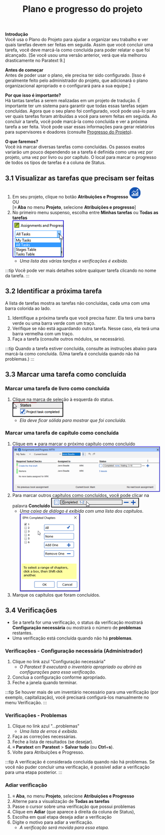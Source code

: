 ﻿---
title: 3. Plano e progresso do projeto
---

**Introdução**  
Você usa o Plano do Projeto para ajudar a organizar seu trabalho e ver quais tarefas devem ser feitas em seguida. Assim que você concluir uma tarefa, você deve marcá-la como concluída para poder relatar o que foi alcançado. [Se você usou uma versão anterior, verá que ela melhorou drasticamente no Paratext 9.]

**Antes de começar**  
Antes de poder usar o plano, ele precisa ter sido configurado. [Isso é geralmente feito pelo administrador do projeto, que adicionará o plano organizacional apropriado e o configurará para a sua equipe.]

**Por que isso é importante?**  
Há tantas tarefas a serem realizadas em um projeto de tradução. É importante ter um sistema para garantir que todas essas tarefas sejam concluídas. Agora que o seu plano foi configurado, você pode usá-lo para ver quais tarefas foram atribuídas a você para serem feitas em seguida. Ao concluir a tarefa, você pode marcá-la como concluída e ver a próxima tarefa a ser feita. Você pode usar essas informações para gerar relatórios para supervisores e doadores (consulte [Progresso do Projeto](6.PP2.md)).

**O que faremos?**  
Você irá marcar diversas tarefas como concluídas. Os passos exatos variarão um pouco dependendo se a tarefa é definida como uma vez por projeto, uma vez por livro ou por capítulo. O local para marcar o progresso de todos os tipos de tarefas é a coluna de Status.

## 3.1 Visualizar as tarefas que precisam ser feitas

1. Em seu projeto, clique no botão **Atribuições e Progresso** ![](../media/03751d97bff94e04afee1ef9c87c4d22.png)  
   OU  
   [**≡ Aba** no menu **Projeto**, selecione **Atribuições e progresso**]
1. No primeiro menu suspenso, escolha entre **Minhas tarefas** ou **Todas as tarefas**  
   ![](../media/88de36d54c509d1316babd1b7253efc5.png)
     -  *Uma lista das várias tarefas e verificações é exibida.*

:::tip 
Você pode ver mais detalhes sobre qualquer tarefa clicando no nome da tarefa.
:::


## 3.2 Identificar a próxima tarefa

A lista de tarefas mostra as tarefas não concluídas, cada uma com uma barra colorida ao lado.

1. Identifique a próxima tarefa que você precisa fazer. Ela terá uma barra verde ou uma barra verde com um traço.
1. Verifique se não está aguardando outra tarefa. Nesse caso, ela terá uma barra vermelha com um traço.
1. Faça a tarefa (consulte outros módulos, se necessário).

:::tip 
Quando a tarefa estiver concluída, consulte as instruções abaixo para marcá-la como concluída. (Uma tarefa é concluída quando não há problemas.)
:::

## 3.3 Marcar uma tarefa como concluída

### Marcar uma tarefa de livro como concluída

1. Clique na marca de seleção à esquerda do status.  
   ![](../media/e7f0dce290e93fc005ea761da0f7ed23.png)
     -   *Ela deve ficar sólida para mostrar que foi concluída.*



### Marcar uma tarefa de capítulo como concluída

1. Clique em **+** para marcar o próximo capítulo como concluído  
   ![](../media/d6dc2e25549769d056778dfb6449a9e1.png)
1. Para marcar outros capítulos como concluídos, você pode clicar na palavra **Concluído** ![](../media/2c4b7afffd2875b89c569c46c1067352.png)
     -  *Uma caixa de diálogo é exibida com uma lista dos capítulos*.  
       ![](../media/7efa90ca176b6af0392c215d30acdb51.png)
2. Marque os capítulos que foram concluídos.

## 3.4 Verificações

- Se a tarefa for uma verificação, o status da verificação mostrará **Configuração necessária** ou mostrará o número de **problemas** restantes.
- Uma verificação está concluída quando não há **problemas**.

### Verificações - Configuração necessária (Administrador)

1. Clique no link azul "Configuração necessária"
     -  *O Paratext 9 executará o inventário apropriado ou abrirá as configurações para essa verificação.*
1. Conclua a configuração conforme apropriado.
1. Feche a janela quando terminar.

:::tip 
Se houver mais de um inventário necessário para uma verificação (por exemplo, capitalização), você precisará configurá-los manualmente no menu Verificação.
:::

### Verificações - Problemas

1. Clique no link azul "...problemas"
     -  *Uma lista de erros é exibida.*
1. Faça as correções necessárias.
1. Feche a lista de resultados (se desejar).
1. **≡ Paratext** em **Paratext** \> **Salvar tudo** (ou **Ctrl**+**s**).
2. Volte para Atribuições e Progresso.

:::tip 
A verificação é considerada concluída quando não há problemas. Se você não puder concluir uma verificação, é possível adiar a verificação para uma etapa posterior.
:::

### Adiar verificação

1. **≡ Aba**, no menu **Projeto**, selecione **Atribuições e Progresso**
1. Alterne para a visualização de **Todas as tarefas**
1. Passe o cursor sobre uma verificação que possui problemas
1. Clique em **Adiar** (que aparece à direita da coluna de Status),
1. Escolha em qual etapa deseja adiar a verificação
1. Digite o motivo para adiar a verificação.
     -  *A verificação será movida para essa etapa.*